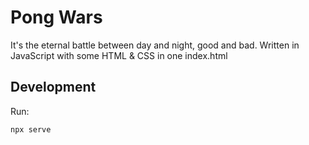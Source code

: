 # Pong Wars

It's the eternal battle between day and night, good and bad. Written in JavaScript with some HTML & CSS in one index.html

## Development
Run:

```sh
npx serve
```

